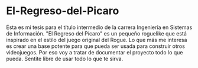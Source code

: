 # El-Regreso-del-Picaro
Ésta es mi tesis para el título intermedio de la carrera Ingeniería en Sistemas de Información. "El Regreso del Pícaro" es un pequeño roguelike que está inspirado en el estilo del juego original del Rogue.
Lo que más me interesa es crear una base potente para que pueda ser usada para construir otros videojuegos. Por eso voy a tratar de documentar el proyecto todo lo que pueda. Sentite libre de usar todo lo que te sirva.
